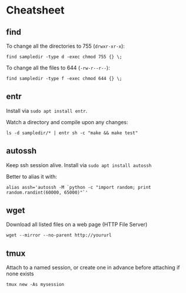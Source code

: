 Cheatsheet
=========

find
------

To change all the directories to 755 (`drwxr-xr-x`):

```
find sampledir -type d -exec chmod 755 {} \;
```

To change all the files to 644 (`-rw-r--r--`):

```
find sampledir -type f -exec chmod 644 {} \;
```

entr
------

Install via `sudo apt install entr`.

Watch a directory and compile upon any changes:

```
ls -d sampledir/* | entr sh -c "make && make test"
```

autossh
---------

Keep ssh session alive. Install via `sudo apt install autossh`

Better to alias it with:

```
alias assh='autossh -M `python -c "import random; print random.randint(60000, 65000)"`'
```

wget
----------

Download all listed files on a web page (HTTP File Server)

```
wget --mirror --no-parent http://yoururl
```

tmux
---------

Attach to a named session, or create one in advance before attaching if none exists

```
tmux new -As mysession
```


